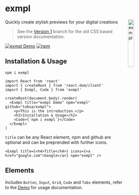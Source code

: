 # exmpl

<img align="right" src="https://raw.githubusercontent.com/tobua/exmpl/main/logo.svg?sanitize=true" width="20%" alt="exmpl" />

Quickly create stylish previews for your digital creations

> See the [Version 1](https://github.com/tobua/exmpl/tree/release/1.0.3) branch for the old CSS based version documentation.

[![exmpl Demo](https://img.shields.io/static/v1?label=exmpl&message=Demo&color=brightgreen)](https://tobua.github.io/exmpl)
[![npm](https://img.shields.io/npm/v/exmpl)](https://npmjs.com/exmpl)

## Installation & Usage

```
npm i exmpl
```

```tsx
import React from 'react'
import { createRoot } from 'react-dom/client'
import { Exmpl, Code } from 'exmpl'

createRoot(document.body).render(
  <Exmpl title="exmpl Demo" npm="exmpl" github="tobua/exmpl">
    <p>This is the introduction.</p>
    <h2>Installation & Usage</h2>
    <Code>{`npm i exmpl`}</Code>
  </Exmpl>
)
```

`title` can be any React element, npm and github are optional and can be preprended with further icons.

```tsx
<Exmpl title={<h4>Title</h4>} icons={<a href="google.com">Google</a>} npm="exmpl" />
```

## Elements

Includes `Button`, `Input`, `Grid`, `Code` and `Tabs` elements, refer to the [Demo](https://github.com/tobua/exmpl/blob/main/demo/index.tsx) for usage documentation.

